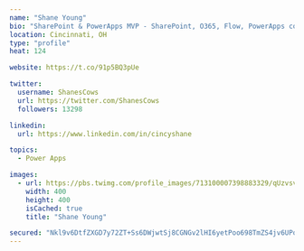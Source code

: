 ```yaml
---
name: "Shane Young"
bio: "SharePoint & PowerApps MVP - SharePoint, O365, Flow, PowerApps consulting? @PowerApps911 | Pure Snark? You found it."
location: Cincinnati, OH
type: "profile"
heat: 124

website: https://t.co/91p5BQ3pUe

twitter:
  username: ShanesCows
  url: https://twitter.com/ShanesCows
  followers: 13298

linkedin:
  url: https://www.linkedin.com/in/cincyshane

topics:
  - Power Apps

images:
  - url: https://pbs.twimg.com/profile_images/713100007398883329/qUzvsvQ3_400x400.jpg
    width: 400
    height: 400
    isCached: true
    title: "Shane Young"

secured: "Nkl9v6DtfZXGD7y72ZT+Ss6DWjwtSj8CGNGv2lHI6yetPoo698TmZS4jv6UPo0gGaS2oW6yTPdTfW/5ADBqUamebZzSy5SvMA/GoU6WohggnHs2OcRXHX9chrJxjMA/UyPom8lYT1/tX3pw1ILY1HlhtybeUrs9hh5TOB1uGbiMW6uGwMYxSqYpMHJxqMYlO6xJRaZDDBaX9ZZOD666sSCz8ZhrvS+qbNCFpebqgU0h1xy4jqmhKcTk2UdBXtvWOP6umKrXwJlTfFJp1j+bKRWYVeRgdbrLjeMd9ceQ5nsUXbOpTGH0TInZM+1Sy4FmqX9sfGarDfkDoY66WE6GzReOiYOJlOxUp41b8EuwyZvdngFc65ZrM8HxL2r3485ttNmr2wxXeHnkz83lDrwJMgCLOyU49rBHcj2mbnAMBK8g=;xN3gT3BYLW0WIZU8lf6CAA=="
---
```


